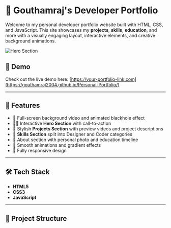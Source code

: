 # 🚀 Gouthamraj's Developer Portfolio

Welcome to my personal developer portfolio website built with HTML, CSS, and JavaScript. This site showcases my **projects**, **skills**, **education**, and more with a visually engaging layout, interactive elements, and creative background animations.

![Hero Section](https://your-screenshot-url.com) <!-- Replace with actual screenshot if available -->

## 📸 Demo

Check out the live demo here: [https://your-portfolio-link.com](https://gouthamraj2004.github.io/Personal-Portfolio/)

---

## 📁 Features

- 🎥 Full-screen background video and animated blackhole effect
- 🧑‍💻 Interactive **Hero Section** with call-to-action
- 💼 Stylish **Projects Section** with preview videos and project descriptions
- 🧠 **Skills Section** split into Designer and Coder categories
- 👤 About section with personal photo and education timeline
- 💫 Smooth animations and gradient effects
- 📱 Fully responsive design

---

## 🛠 Tech Stack

- **HTML5**
- **CSS3**
- **JavaScript**

---

## 🚧 Project Structure


